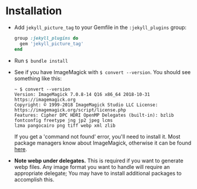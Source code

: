 ---
---
# Installation

* Add `jekyll_picture_tag` to your Gemfile in the `:jekyll_plugins` group:

  ```ruby
  group :jekyll_plugins do
    gem 'jekyll_picture_tag'
  end
  ```

* Run `$ bundle install`

* See if you have ImageMagick with `$ convert --version`. You should see something like this:

  ```
  ~ $ convert --version 
  Version: ImageMagick 7.0.8-14 Q16 x86_64 2018-10-31 https://imagemagick.org
  Copyright: © 1999-2018 ImageMagick Studio LLC License: https://imagemagick.org/script/license.php
  Features: Cipher DPC HDRI OpenMP Delegates (built-in): bzlib fontconfig freetype jng jp2 jpeg lcms
  lzma pangocairo png tiff webp xml zlib
  ```
  If you get a 'command not found' error, you'll need to install it. Most package managers know about
  ImageMagick, otherwise it can be found [here](https://imagemagick.org/script/download.php).

* **Note webp under delegates.** This is required if you want to generate webp files. Any image format
you want to handle will require an appropriate delegate; You may have to install additional packages
to accomplish this.


